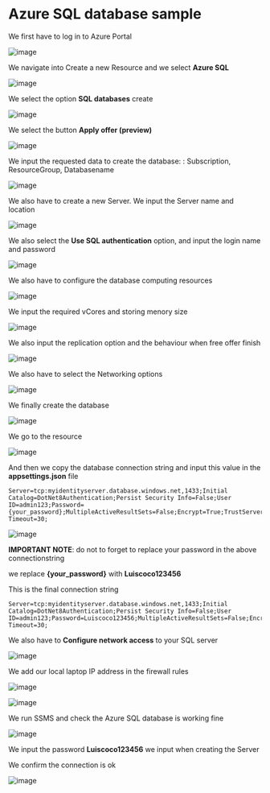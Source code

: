 # Azure SQL database sample

We first have to log in to Azure Portal

![image](https://github.com/luiscoco/Identity_dotNET8_Authentication/assets/32194879/a7b80f6e-c4b5-4768-8497-e21e9f22ddcf)

We navigate into Create a new Resource and we select **Azure SQL**

![image](https://github.com/luiscoco/Identity_dotNET8_Authentication/assets/32194879/935ed12c-7321-4bed-adbb-5e777f173367)

We select the option **SQL databases** create

![image](https://github.com/luiscoco/Identity_dotNET8_Authentication/assets/32194879/0b7f0cba-42c0-478e-8024-c24a352a4718)

We select the button **Apply offer (preview)**

![image](https://github.com/luiscoco/Identity_dotNET8_Authentication/assets/32194879/8ab2cef5-c7c0-4826-b890-3f016ec4c80d)

We input the requested data to create the database: : Subscription, ResourceGroup, Databasename

![image](https://github.com/luiscoco/Identity_dotNET8_Authentication/assets/32194879/676b0469-fee2-4b6d-a561-1ce45a84a38a)

We also have to create a new Server. We input the Server name and location

![image](https://github.com/luiscoco/Identity_dotNET8_Authentication/assets/32194879/bb7552ff-b173-452d-994a-2a6739c33630)

We also select the **Use SQL authentication** option, and input the login name and password

![image](https://github.com/luiscoco/Identity_dotNET8_Authentication/assets/32194879/0de6d222-fdef-4d60-9367-6e6efdcb3acc)

We also have to configure the database computing resources

![image](https://github.com/luiscoco/Identity_dotNET8_Authentication/assets/32194879/d9c97754-fa36-4228-8999-e8b58781c817)

We input the required vCores and storing menory size

![image](https://github.com/luiscoco/Identity_dotNET8_Authentication/assets/32194879/29490aa4-541a-4550-8daa-21c52b899605)

We also input the replication option and the behaviour when free offer finish

![image](https://github.com/luiscoco/Identity_dotNET8_Authentication/assets/32194879/13c8417d-6f1f-4352-9fcc-45ff147f967a)

We also have to select the Networking options

![image](https://github.com/luiscoco/Identity_dotNET8_Authentication/assets/32194879/89b3ada5-4106-4d15-bf6e-d36851ae1fd2)

We finally create the database

![image](https://github.com/luiscoco/Identity_dotNET8_Authentication/assets/32194879/f0ad0927-fec4-4161-9ede-ad6d5021c898)

We go to the resource

![image](https://github.com/luiscoco/Identity_dotNET8_Authentication/assets/32194879/3c5a0dfb-d8c0-4dac-a349-79a8922732ce)

And then we copy the database connection string and input this value in the **appsettings.json** file

```
Server=tcp:myidentityserver.database.windows.net,1433;Initial Catalog=DotNet8Authentication;Persist Security Info=False;User ID=admin123;Password={your_password};MultipleActiveResultSets=False;Encrypt=True;TrustServerCertificate=False;Connection Timeout=30;
```

![image](https://github.com/luiscoco/Identity_dotNET8_Authentication/assets/32194879/16922b1a-ae0e-41e9-bc2b-c62836d225c4)

**IMPORTANT NOTE**: do not to forget to replace your password in the above connectionstring

we replace **{your_password}** with **Luiscoco123456**

This is the final connection string

```
Server=tcp:myidentityserver.database.windows.net,1433;Initial Catalog=DotNet8Authentication;Persist Security Info=False;User ID=admin123;Password=Luiscoco123456;MultipleActiveResultSets=False;Encrypt=True;TrustServerCertificate=False;Connection Timeout=30;
```

We also have to **Configure network access** to your SQL server

![image](https://github.com/luiscoco/Identity_dotNET8_Authentication/assets/32194879/515f31f3-f634-471c-9c70-750e615a1a48)

We add our local laptop IP address in the firewall rules

![image](https://github.com/luiscoco/Identity_dotNET8_Authentication/assets/32194879/c267c8fd-ec8f-48e2-94ad-11d2ee31d2c3)

![image](https://github.com/luiscoco/Identity_dotNET8_Authentication/assets/32194879/cb71ab21-e348-4169-80be-554ba22b80a5)

We run SSMS and check the Azure SQL database is working fine

![image](https://github.com/luiscoco/Identity_dotNET8_Authentication/assets/32194879/9aef64d9-bf89-4228-98e9-57fb9d133d41)

We input the password **Luiscoco123456** we input when creating the Server

We confirm the connection is ok

![image](https://github.com/luiscoco/Identity_dotNET8_Authentication/assets/32194879/bd4b7b59-6945-45e1-af9e-5cb2997c9948)



